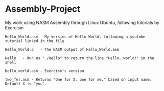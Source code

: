 # Assembly-Project
My work using NASM Assembly through Linux Ubuntu, following tutorials by Exercism
```
Hello_World.asm	- My version of Hello World, following a youtube tutorial linked in the file

Hello_World.o	- The NASM output of Hello_World.asm

Hello	- Run as "./Hello" to return the line "Hello, world!" in the shell

hello_world.asm	- Exercism's version

two_fer.asm - Returns "One for X, one for me." based on input name. Default X is "you".
```

